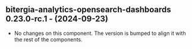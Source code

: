   ## bitergia-analytics-opensearch-dashboards 0.23.0-rc.1 - (2024-09-23)
  
  * No changes on this component. The version is bumped to align it
    with the rest of the components.
